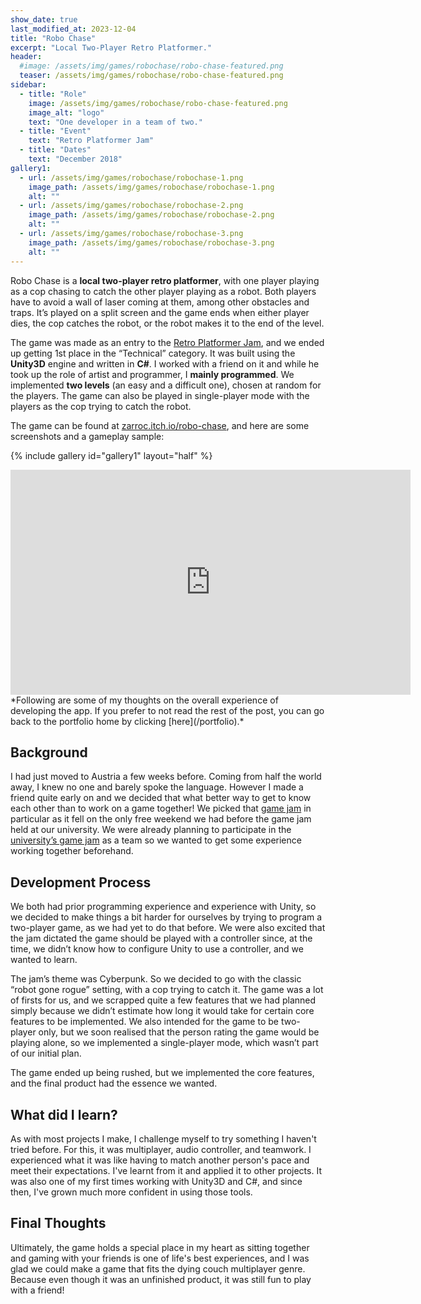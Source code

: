 ```yaml
---
show_date: true
last_modified_at: 2023-12-04
title: "Robo Chase"
excerpt: "Local Two-Player Retro Platformer."
header:
  #image: /assets/img/games/robochase/robo-chase-featured.png
  teaser: /assets/img/games/robochase/robo-chase-featured.png
sidebar:
  - title: "Role"
    image: /assets/img/games/robochase/robo-chase-featured.png
    image_alt: "logo"
    text: "One developer in a team of two."
  - title: "Event"
    text: "Retro Platformer Jam"
  - title: "Dates"
    text: "December 2018"
gallery1:
  - url: /assets/img/games/robochase/robochase-1.png
    image_path: /assets/img/games/robochase/robochase-1.png
    alt: ""
  - url: /assets/img/games/robochase/robochase-2.png
    image_path: /assets/img/games/robochase/robochase-2.png
    alt: ""
  - url: /assets/img/games/robochase/robochase-3.png
    image_path: /assets/img/games/robochase/robochase-3.png
    alt: ""
---
```


<!-- <img src="/assets/icons/github.svg" width="24" height="24"> [repo link]() -->

Robo Chase is a **local two-player retro platformer**, with one player playing as a cop chasing to catch the other player playing as a robot. Both players have to avoid a wall of laser coming at them, among other obstacles and traps. It’s played on a split screen and the game ends when either player dies, the cop catches the robot, or the robot makes it to the end of the level.

The game was made as an entry to the [Retro Platformer Jam](https://itch.io/jam/retro-platformer-jam), and we ended up getting 1st place in the “Technical” category. It was built using the **Unity3D** engine and written in **C#**. I worked with a friend on it and while he took up the role of artist and programmer, I **mainly programmed**. We implemented **two levels** (an easy and a difficult one), chosen at random for the players. The game can also be played in single-player mode with the players as the cop trying to catch the robot.

The game can be found at [zarroc.itch.io/robo-chase](https://zarroc.itch.io/robo-chase), and here are some screenshots and a gameplay sample:

{% include gallery id="gallery1" layout="half" %}
<!-- caption="This is a sample gallery to go along with this case study." -->

<iframe width="640" height="360" src="https://www.youtube.com/embed/pC7kbHzRbIA?si=E2w1VmgWXESnpd6s" frameborder="0" allowfullscreen></iframe>

<br/>
*Following are some of my thoughts on the overall experience of developing the app. If you prefer to not read the rest of the post, you can go back to the portfolio home by clicking [here](/portfolio).*


## Background

I had just moved to Austria a few weeks before. Coming from half the world away, I knew no one and barely spoke the language. However I made a friend quite early on and we decided that what better way to get to know each other than to work on a game together! We picked that [game jam](https://itch.io/jam/retro-platformer-jam) in particular as it fell on the only free weekend we had before the game jam held at our university. We were already planning to participate in the [university’s game jam](https://itch.io/jam/2nd-winter-game-jam) as a team so we wanted to get some experience working together beforehand.

## Development Process

We both had prior programming experience and experience with Unity, so we decided to make things a bit harder for ourselves by trying to program a two-player game, as we had yet to do that before. We were also excited that the jam dictated the game should be played with a controller since, at the time, we didn’t know how to configure Unity to use a controller, and we wanted to learn.

The jam’s theme was Cyberpunk. So we decided to go with the classic “robot gone rogue” setting, with a cop trying to catch it. The game was a lot of firsts for us, and we scrapped quite a few features that we had planned simply because we didn’t estimate how long it would take for certain core features to be implemented. We also intended for the game to be two-player only, but we soon realised that the person rating the game would be playing alone, so we implemented a single-player mode, which wasn’t part of our initial plan.

The game ended up being rushed, but we implemented the core features, and the final product had the essence we wanted.

## What did I learn?

As with most projects I make, I challenge myself to try something I haven't tried before. For this, it was multiplayer, audio controller, and teamwork. I experienced what it was like having to match another person's pace and meet their expectations. I've learnt from it and applied it to other projects. It was also one of my first times working with Unity3D and C#, and since then, I've grown much more confident in using those tools.

## Final Thoughts

Ultimately, the game holds a special place in my heart as sitting together and gaming with your friends is one of life's best experiences, and I was glad we could make a game that fits the dying couch multiplayer genre. Because even though it was an unfinished product, it was still fun to play with a friend!